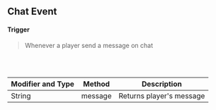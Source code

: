 ## Chat Event


#### Trigger
> Whenever a player send a message on chat
<br>
<br>



Modifier and Type | Method | Description
------- | ------------- | -------------------------------------------------------------
String | message | Returns player's message

